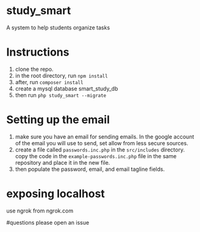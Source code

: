 # study_smart
A system to help students organize tasks

# Instructions
1. clone the repo.
2. in the root directory, run `npm install`
3. after, run `composer install`
4. create a mysql database smart_study_db
5. then run `php study_smart --migrate`

# Setting up the email 
1. make sure you have an email for sending emails. In the google account of the email you will use to send, set allow from less secure sources.
2. create a file called `passwords.inc.php` in the `src/includes` directory. copy the code in the `example-passwords.inc.php` file in the same repository and place it in the new file.
3. then populate the password, email, and email tagline fields.

# exposing localhost
use ngrok from ngrok.com

#questions
please open an issue
